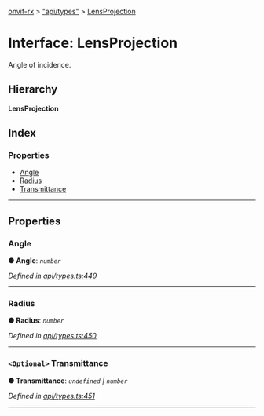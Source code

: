 [onvif-rx](../README.md) > ["api/types"](../modules/_api_types_.md) > [LensProjection](../interfaces/_api_types_.lensprojection.md)

# Interface: LensProjection

Angle of incidence.

## Hierarchy

**LensProjection**

## Index

### Properties

* [Angle](_api_types_.lensprojection.md#angle)
* [Radius](_api_types_.lensprojection.md#radius)
* [Transmittance](_api_types_.lensprojection.md#transmittance)

---

## Properties

<a id="angle"></a>

###  Angle

**● Angle**: *`number`*

*Defined in [api/types.ts:449](https://github.com/patrickmichalina/onvif-rx/blob/3ab1739/src/api/types.ts#L449)*

___
<a id="radius"></a>

###  Radius

**● Radius**: *`number`*

*Defined in [api/types.ts:450](https://github.com/patrickmichalina/onvif-rx/blob/3ab1739/src/api/types.ts#L450)*

___
<a id="transmittance"></a>

### `<Optional>` Transmittance

**● Transmittance**: *`undefined` \| `number`*

*Defined in [api/types.ts:451](https://github.com/patrickmichalina/onvif-rx/blob/3ab1739/src/api/types.ts#L451)*

___

